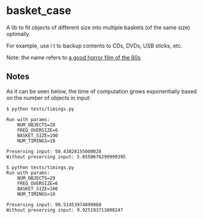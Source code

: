 # basket_case
A lib to fit objects of different size into multiple baskets (of the same size) optimally.

For example, use i  t to backup contents to CDs, DVDs, USB sticks, etc.

Note: the name refers to [a good horror film of the 80s](https://en.wikipedia.org/wiki/Basket_Case_(film))


## Notes

As it can be seen below, the time of computation grows exponentially based on the number of objects in input:

```
$ python tests/timings.py

Run with params:
    NUM_OBJECTS=28
    FREQ_OVERSIZE=6
    BASKET_SIZE=100
    NUM_TIMINGS=10
    
Preserving input: 50.43828155000028
Without preserving input: 5.0550676299999395

$ python tests/timings.py 
Run with params:
    NUM_OBJECTS=29
    FREQ_OVERSIZE=6
    BASKET_SIZE=100
    NUM_TIMINGS=10
    
Preserving input: 99.51453974099968
Without preserving input: 9.925193711000247
```
